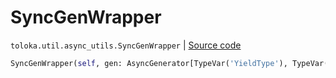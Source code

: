# SyncGenWrapper
`toloka.util.async_utils.SyncGenWrapper` | [Source code](https://github.com/Toloka/toloka-kit/blob/v1.2.3/src/util/async_utils.py#L337)

```python
SyncGenWrapper(self, gen: AsyncGenerator[TypeVar('YieldType'), TypeVar('SendType')])
```

